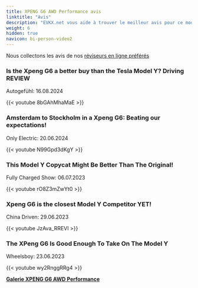 ```yaml
---
title: XPENG G6 AWD Performance avis
linktitle: "Avis"
description: "EVKX.net vous aide à trouver le meilleur avis pour ce modèle."
weight: 6
hidden: true
navicon: bi-person-video2
---
```

Nous collectons les avis de nos [réviseurs en ligne préférés](../../../../../guides/evreviewers/)

<div class="container text-center shadow p-2 pe-4 mb-5 bg-body-tertiary rounded border">
<h3>Is the Xpeng G6 a better buy than the Tesla Model Y? Driving REVIEW</h3>
<p>Autogefühl: 16.08.2024</p>

{{< youtube 8bGAhMhaMaE >}}

</div>
<div class="container text-center shadow p-2 pe-4 mb-5 bg-body-tertiary rounded border">
<h3>Amsterdam to Stockholm in a Xpeng G6: Beating our expectations!</h3>
<p>Only Electric: 20.06.2024</p>

{{< youtube N99Gpd3dKgY >}}

</div>
<div class="container text-center shadow p-2 pe-4 mb-5 bg-body-tertiary rounded border">
<h3>This Model Y Copycat Might Be Better Than The Original!</h3>
<p>Fully Charged Show: 06.07.2023</p>

{{< youtube rO8Z3mZwYt0 >}}

</div>
<div class="container text-center shadow p-2 pe-4 mb-5 bg-body-tertiary rounded border">
<h3>Xpeng G6 is the closest Model Y Competitor YET!</h3>
<p>China Driven: 29.06.2023</p>

{{< youtube JzAva_RREVI >}}

</div>
<div class="container text-center shadow p-2 pe-4 mb-5 bg-body-tertiary rounded border">
<h3>The XPeng G6 Is Good Enough To Take On The Model Y</h3>
<p>Wheelsboy: 23.06.2023</p>

{{< youtube wy2RnggRRg4 >}}

</div>
<div class="mt-3 mb-3">
<a href="../gallery/" class="text-decoration-none text-black">
<strong><i class="bi-arrow-left"></i>Galerie  </strong>
</a>
<a href="../" class="text-decoration-none text-black float-end">
<strong>XPENG G6 AWD Performance <i class="bi-arrow-right"></i></strong>
</a>
</div>
